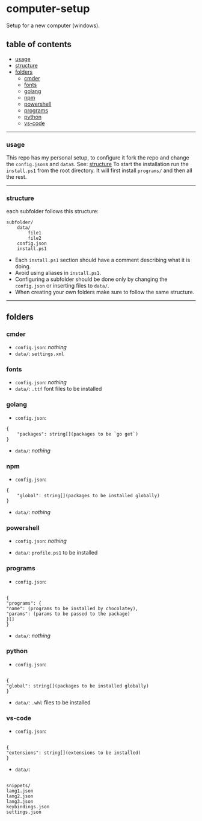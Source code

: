 # computer-setup

Setup for a new computer (windows).

## table of contents

- [usage](#usage)
- [structure](#structure)
- [folders](#folders)
  - [cmder](#cmder)
  - [fonts](#fonts)
  - [golang](#golang)
  - [npm](#npm)
  - [powershell](#powershell)
  - [programs](#programs)
  - [python](#python)
  - [vs-code](#vs-code)

---

### usage

This repo has my personal setup, to configure it fork the repo and change the `config.json`s and `data`s. See: [structure](#structure)
To start the installation run the `install.ps1` from the root directory. It will first install `programs/` and then all the rest.

---

### structure

each subfolder follows this structure:

```
subfolder/
	data/
		file1
		file2
	config.json
	install.ps1
```

- Each `install.ps1` section should have a comment describing what it is doing.
- Avoid using aliases in `install.ps1`.
- Configuring a subfolder should be done only by changing the `config.json` or inserting files to `data/`.
- When creating your own folders make sure to follow the same structure.

---

## folders

### cmder

- `config.json`: _nothing_
- `data/`: `settings.xml`

### fonts

- `config.json`: _nothing_
- `data/`: `.ttf` font files to be installed

### golang

- `config.json`:

```
{
	"packages": string[](packages to be `go get`)
}
```

- `data/`: _nothing_

### npm

- `config.json`:

```
{
	"global": string[](packages to be installed globally)
}
```

- `data/`: _nothing_

### powershell

- `config.json`: _nothing_

- `data/`: `profile.ps1` to be installed

### programs

- `config.json`:

```

{
"programs": {
"name": (programs to be installed by chocolatey),
"params": (params to be passed to the package)
}[]
}

```

- `data/`: _nothing_

### python

- `config.json`:

```

{
"global": string[](packages to be installed globally)
}

```

- `data/`: `.whl` files to be installed

### vs-code

- `config.json`:

```

{
"extensions": string[](extensions to be installed)
}

```

- `data/`:

```

snippets/
lang1.json
lang2.json
lang3.json
keybindings.json
settings.json

```

```

```
